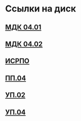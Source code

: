 # Cсылки на диск
## [МДК 04.01](https://disk.yandex.ru/d/jjWdNgt4yXqfSw)
## [МДК 04.02](https://disk.yandex.ru/d/90_6T7mn3XlWMw)
## [ИСРПО](https://disk.yandex.ru/d/xP6HsH-n5yQojg)
## [ПП.04](https://disk.yandex.ru/d/_qt2UNbHxCmfzg)
## [УП.02](https://disk.yandex.ru/d/124r5wbEebJpvA)
## [УП.04](https://disk.yandex.ru/d/EMeGMV30GfkQEQ)

